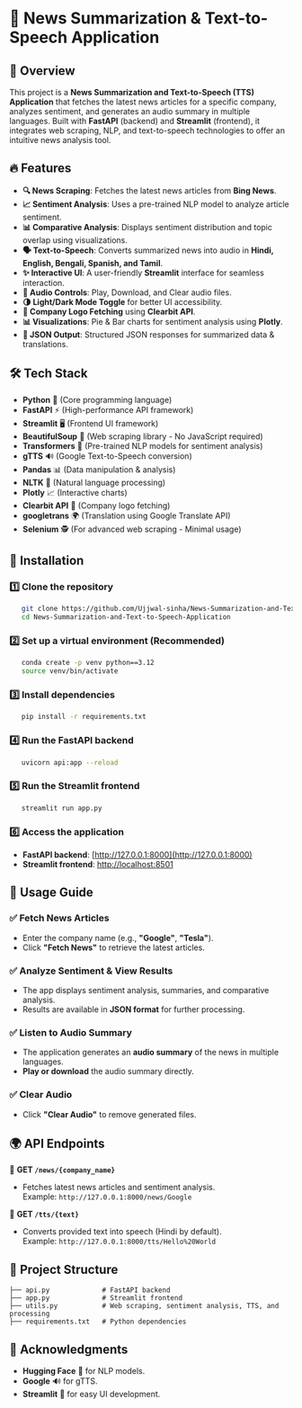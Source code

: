 # 📰 News Summarization & Text-to-Speech Application

## 🚀 Overview
This project is a **News Summarization and Text-to-Speech (TTS) Application** that fetches the latest news articles for a specific company, analyzes sentiment, and generates an audio summary in multiple languages. Built with **FastAPI** (backend) and **Streamlit** (frontend), it integrates web scraping, NLP, and text-to-speech technologies to offer an intuitive news analysis tool.

## 🔥 Features

- **🔍 News Scraping**: Fetches the latest news articles from **Bing News**.
- **📈 Sentiment Analysis**: Uses a pre-trained NLP model to analyze article sentiment.
- **📊 Comparative Analysis**: Displays sentiment distribution and topic overlap using visualizations.
- **🗣️ Text-to-Speech**: Converts summarized news into audio in **Hindi, English, Bengali, Spanish, and Tamil**.
- **✨ Interactive UI**: A user-friendly **Streamlit** interface for seamless interaction.
- **🎵 Audio Controls**: Play, Download, and Clear audio files.
- **🌗 Light/Dark Mode Toggle** for better UI accessibility.
- **🧠 Company Logo Fetching** using **Clearbit API**.
- **📊 Visualizations**: Pie & Bar charts for sentiment analysis using **Plotly**.
- **📄 JSON Output**: Structured JSON responses for summarized data & translations.

## 🛠️ Tech Stack

- **Python** 🐍 (Core programming language)
- **FastAPI** ⚡ (High-performance API framework)
- **Streamlit** 🖥️ (Frontend UI framework)
- **BeautifulSoup** 📰 (Web scraping library - No JavaScript required)
- **Transformers** 🤗 (Pre-trained NLP models for sentiment analysis)
- **gTTS** 🔊 (Google Text-to-Speech conversion)
- **Pandas** 📊 (Data manipulation & analysis)
- **NLTK** 📖 (Natural language processing)
- **Plotly** 📈 (Interactive charts)
- **Clearbit API** 🏢 (Company logo fetching)
- **googletrans** 🌍 (Translation using Google Translate API)
- **Selenium** 🕵️ (For advanced web scraping - Minimal usage)

## 🔧 Installation

### 1️⃣ Clone the repository
```bash
   git clone https://github.com/Ujjwal-sinha/News-Summarization-and-Text-to-Speech-Application.git
   cd News-Summarization-and-Text-to-Speech-Application
```

### 2️⃣ Set up a virtual environment (Recommended)
```bash
   conda create -p venv python==3.12
   source venv/bin/activate  
```

### 3️⃣ Install dependencies
```bash
   pip install -r requirements.txt
```

### 4️⃣ Run the FastAPI backend
```bash
   uvicorn api:app --reload
```

### 5️⃣ Run the Streamlit frontend
```bash
   streamlit run app.py
```

### 6️⃣ Access the application
- **FastAPI backend**: [http://127.0.0.1:8000](http://127.0.0.1:8000)
- **Streamlit frontend**: [http://localhost:8501](http://localhost:8501)

## 📌 Usage Guide

### ✅ Fetch News Articles
- Enter the company name (e.g., **"Google"**, **"Tesla"**).
- Click **"Fetch News"** to retrieve the latest articles.

### ✅ Analyze Sentiment & View Results
- The app displays sentiment analysis, summaries, and comparative analysis.
- Results are available in **JSON format** for further processing.

### ✅ Listen to Audio Summary
- The application generates an **audio summary** of the news in multiple languages.
- **Play or download** the audio summary directly.

### ✅ Clear Audio
- Click **"Clear Audio"** to remove generated files.

## 🌍 API Endpoints

🔹 **GET `/news/{company_name}`**  
- Fetches latest news articles and sentiment analysis.  
  Example: `http://127.0.0.1:8000/news/Google`

🔹 **GET `/tts/{text}`**  
- Converts provided text into speech (Hindi by default).  
  Example: `http://127.0.0.1:8000/tts/Hello%20World`

## 📂 Project Structure

```
├── api.py             # FastAPI backend
├── app.py             # Streamlit frontend
├── utils.py           # Web scraping, sentiment analysis, TTS, and processing
├── requirements.txt   # Python dependencies
```

## 🙌 Acknowledgments

- **Hugging Face** 🤗 for NLP models.
- **Google** 🔊 for gTTS.
- **Streamlit** 🎨 for easy UI development.

